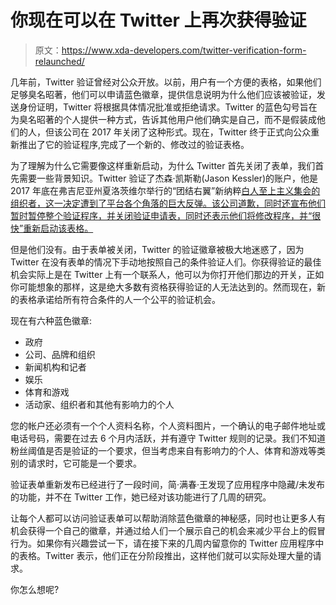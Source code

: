 # 你现在可以在 Twitter 上再次获得验证

> 原文：<https://www.xda-developers.com/twitter-verification-form-relaunched/>

几年前，Twitter 验证曾经对公众开放。以前，用户有一个方便的表格，如果他们足够臭名昭著，他们可以申请蓝色徽章，提供信息说明为什么他们应该被验证，发送身份证明，Twitter 将根据具体情况批准或拒绝请求。Twitter 的蓝色勾号旨在为臭名昭著的个人提供一种方式，告诉其他用户他们确实是自己，而不是假装成他们的人，但该公司在 2017 年关闭了这种形式。现在，Twitter 终于正式向公众重新推出了它的验证程序,完成了一个新的、修改过的验证表格。

为了理解为什么它需要像这样重新启动，为什么 Twitter 首先关闭了表单，我们首先需要一些背景知识。Twitter 验证了杰森·凯斯勒(Jason Kessler)的账户，他是 2017 年底在弗吉尼亚州夏洛茨维尔举行的“团结右翼”新纳粹[白人至上主义集会的组织者，这一决定遭到了平台各个角落的巨大反弹。该公司道歉，同时还宣布他们暂时暂停整个验证程序，并关闭验证申请表，同时还表示他们将修改程序，并“很快”重新启动该表格。](https://www.huffpost.com/entry/white-nationalist-charlottesville-virginia_n_598e3fa8e4b0909642972007)

但是他们没有。由于表单被关闭，Twitter 的验证徽章被极大地迷惑了，因为 Twitter 在没有表单的情况下手动地按照自己的条件验证人们。你获得验证的最佳机会实际上是在 Twitter 上有一个联系人，他可以为你打开他们那边的开关，正如你可能想象的那样，这是绝大多数有资格获得验证的人无法达到的。然而现在，新的表格承诺给所有符合条件的人一个公平的验证机会。

现在有六种蓝色徽章:

*   政府
*   公司、品牌和组织
*   新闻机构和记者
*   娱乐
*   体育和游戏
*   活动家、组织者和其他有影响力的个人

您的帐户还必须有一个个人资料名称，个人资料图片，一个确认的电子邮件地址或电话号码，需要在过去 6 个月内活跃，并有遵守 Twitter 规则的记录。我们不知道粉丝阈值是否是验证的一个要求，但当考虑来自有影响力的个人、体育和游戏等类别的请求时，它可能是一个要求。

验证表单重新发布已经进行了一段时间，简·满春·王发现了应用程序中隐藏/未发布的功能，并不在 Twitter 工作，她已经对该功能进行了几周的研究。

让每个人都可以访问验证表单可以帮助消除蓝色徽章的神秘感，同时也让更多人有机会获得一个自己的徽章，并通过给人们一个展示自己的机会来减少平台上的假冒行为。如果你有兴趣尝试一下，请在接下来的几周内留意你的 Twitter 应用程序中的表格。Twitter 表示，他们正在分阶段推出，这样他们就可以实际处理大量的请求。

你怎么想呢?